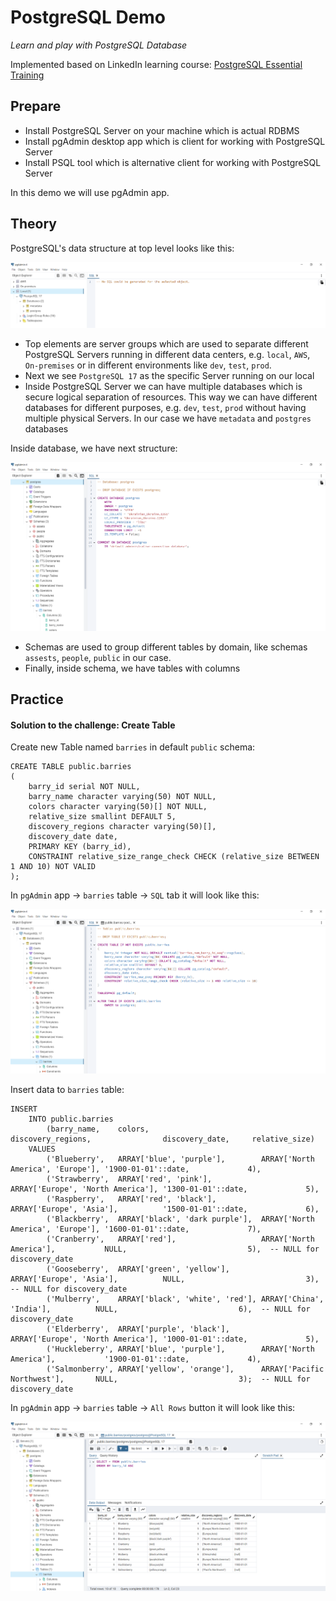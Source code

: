 # PostgreSQL Demo

_Learn and play with PostgreSQL Database_

Implemented based on LinkedIn learning course:
[PostgreSQL Essential Training](https://www.linkedin.com/learning/postgresql-essential-training-22611610)

## Prepare

- Install PostgreSQL Server on your machine which is actual RDBMS
- Install pgAdmin desktop app which is client for working with PostgreSQL Server
- Install PSQL tool which is alternative client for working with PostgreSQL Server

In this demo we will use pgAdmin app.

## Theory

PostgreSQL's data structure at top level looks like this:

![](image/1.PNG)

- Top elements are server groups which are used 
  to separate different PostgreSQL Servers
  running in different data centers, e.g. `local`, `AWS`, `On-premises` 
  or in different environments like `dev`, `test`, `prod`.
- Next we see `PostgreSQL 17` as the specific Server running on our local
- Inside PostgreSQL Server we can have multiple databases 
  which is secure logical separation of resources. 
  This way we can have different databases for different purposes, e.g. `dev`, `test`, `prod`
  without having multiple physical Servers.
  In our case we have `metadata` and `postgres` databases

Inside database, we have next structure:

![](image/2.PNG)

- Schemas are used to group different tables by domain, 
  like schemas `assests`, `people`, `public` in our case.
- Finally, inside schema, we have tables with columns


## Practice

#### Solution to the challenge: Create Table

Create new Table named `barries` in default `public` schema: 
```
CREATE TABLE public.barries
(
    barry_id serial NOT NULL,
    barry_name character varying(50) NOT NULL,
    colors character varying(50)[] NOT NULL,
    relative_size smallint DEFAULT 5,
    discovery_regions character varying(50)[],
    discovery_date date,
    PRIMARY KEY (barry_id),
    CONSTRAINT relative_size_range_check CHECK (relative_size BETWEEN 1 AND 10) NOT VALID
);
```
In `pgAdmin` app &#8594; `barries` table &#8594; `SQL` tab it will look like this:

![](image/3.PNG)

Insert data to `barries` table:

```
INSERT 
    INTO public.barries 
        (barry_name,    colors,                         discovery_regions,                discovery_date,     relative_size) 
    VALUES
        ('Blueberry',   ARRAY['blue', 'purple'],        ARRAY['North America', 'Europe'], '1900-01-01'::date,             4),
        ('Strawberry',  ARRAY['red', 'pink'],           ARRAY['Europe', 'North America'], '1300-01-01'::date,             5),
        ('Raspberry',   ARRAY['red', 'black'],          ARRAY['Europe', 'Asia'],          '1500-01-01'::date,             6),
        ('Blackberry',  ARRAY['black', 'dark purple'],  ARRAY['North America', 'Europe'], '1600-01-01'::date,             7),
        ('Cranberry',   ARRAY['red'],                   ARRAY['North America'],           NULL,                           5),  -- NULL for discovery_date
        ('Gooseberry',  ARRAY['green', 'yellow'],       ARRAY['Europe', 'Asia'],          NULL,                           3),  -- NULL for discovery_date
        ('Mulberry',    ARRAY['black', 'white', 'red'], ARRAY['China', 'India'],          NULL,                           6),  -- NULL for discovery_date
        ('Elderberry',  ARRAY['purple', 'black'],       ARRAY['Europe', 'North America'], '1000-01-01'::date,             5),
        ('Huckleberry', ARRAY['blue', 'purple'],        ARRAY['North America'],           '1900-01-01'::date,             4),
        ('Salmonberry', ARRAY['yellow', 'orange'],      ARRAY['Pacific Northwest'],       NULL,                           3);  -- NULL for discovery_date
```

In `pgAdmin` app &#8594; `barries` table &#8594; `All Rows` button it will look like this:

![](image/4.PNG)